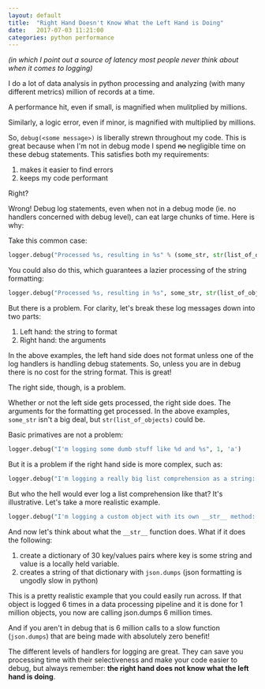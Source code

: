 ```yaml
---
layout: default
title:  "Right Hand Doesn't Know What the Left Hand is Doing"
date:   2017-07-03 11:21:00
categories: python performance
---
```


_(in which I point out a source of latency most people never think about when it comes to logging)_

I do a lot of data analysis in python processing and analyzing (with many different metrics) million of records at a time.

A performance hit, even if small, is magnified when mulitplied by millions.

Similarly, a logic error, even if minor, is magnified with multiplied by millions. 

So, `debug(<some message>)` is liberally strewn throughout my code. This is great because when I'm not in debug mode I spend ~~no~~ negligible time on these debug statements. This satisfies both my requirements:

1. makes it easier to find errors
2. keeps my code performant

Right?

Wrong! Debug log statements, even when not in a debug mode (ie. no handlers concerned with debug level), can eat large chunks of time. Here is why:

Take this common case:

```python
logger.debug("Processed %s, resulting in %s" % (some_str, str(list_of_objects))
```

You could also do this, which guarantees a lazier processing of the string formatting:

```python
logger.debug("Processed %s, resulting in %s", some_str, str(list_of_objects))
```

But there is a problem. For clarity, let's break these log messages down into two parts:

1. Left hand: the string to format
2. Right hand: the arguments

In the above examples, the left hand side does not format unless one of the log handlers is handling debug statements. So, unless you are in debug there is no cost for the string format. This is great!

The right side, though, is a problem.

Whether or not the left side gets processed, the right side does. The arguments for the formatting get processed. In the above examples, `some_str` isn't a big deal, but `str(list_of_objects)` could be. 

Basic primatives are not a problem:

```python
logger.debug("I'm logging some dumb stuff like %d and %s", 1, 'a')
```

But it is a problem if the right hand side is more complex, such as:

```python
logger.debug("I'm logging a really big list comprehension as a string: %s" % str(x for x in range(1000000)))
```

But who the hell would ever log a list comprehension like that? It's illustrative. Let's take a more realistic example.

```python
logger.debug("I'm logging a custom object with its own __str__ method: %s" % str(custom_object_instance))
```

And now let's think about what the `__str__` function does. What if it does the following:
1. create a dictionary of 30 key/values pairs where key is some string and value is a locally held variable.
2. creates a string of that dictionary with `json.dumps` (json formatting is ungodly slow in python)

This is a pretty realistic example that you could easily run across. If that object is logged 6 times in a data processing pipeline and it is done for 1 million objects, you now are calling json.dumps 6 million times.

And if you aren't in debug that is 6 million calls to a slow function (`json.dumps`) that are being made with absolutely zero benefit!

The different levels of handlers for logging are great. They can save you processing time with their selectiveness and make your code easier to debug, but always remember: **the right hand does not know what the left hand is doing**.

